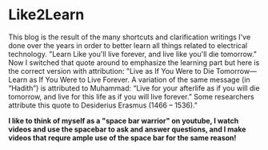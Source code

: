 # Like2Learn

This blog is the result of the many shortcuts and clarification writings I've done over the years in order to better learn all things related to electrical technology. 
"Learn Like you'll live forever, and live like you'll die tomorrow." Now I switched that quote around to emphasize the learning part but here is the correct version with attribution: "Live as If You Were to Die Tomorrow—Learn as If You Were to Live Forever. A variation of the same message (in “Hadith”) is attributed to Muhammad: “Live for your afterlife as if you will die tomorrow, and live for this life as if you will live forever.” Some researchers attribute this quote to Desiderius Erasmus (1466 – 1536)."

<b>I like to think of myself as a "space bar warrior" on youtube, I watch videos and use the spacebar to ask and answer questions, and I make videos that requre ample use of the space bar for the same reason! </b>
